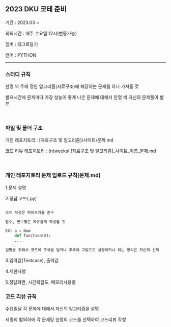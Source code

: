 ## 2023 DKU 코테 준비

기간 : 2023.03 ~ 

회의시간 : 매주 수요일 12시(변동가능)

멤버 : 태그로달기

언어 : PYTHON

----
### 스터디 규칙

한명 씩 주에 정한 알고리즘(자료구조)에 해당하는 문제를 하나 가져올 것 

발표시간에 문제마다 가장 성능이 좋게 나온 문제에 대해서 한명 씩 자신의 문제풀이 발표

<br/>

### 파일 및 폴더 구조

개인 레포지토리 : [자료구조 및 알고리즘]\사이트\문제.md 

코드 리뷰 레포지토리 : (n)weeks\ [자료구조 및 알고리즘]_사이트_이름_문제.md

<br/>

### 개인 레포지토리 문제 업로드 규칙(문제.md)

1.문제 설명

2.정답 코드(.py)

```python

코드 작성은 뛰어쓰기를 준수

함수, 변수명은 자유롭게 작성할 것

EX) a = Num 
    def function(X):
    ...
    
설명을 위해서 코드에 주석을 달거나 추후에 그림으로 설명하거나 하는 방식은 자신의 선택
```

3.입력값(Testcase), 출력값

4.제한사항

5.정답화면, 시간복잡도, 메모리사용량


### 코드 리뷰 규칙

수요일날 각 문제에 대해서 자신의 알고리즘을 설명

세명의 합의하에 각 문제당 한명의 코드를 선택하여 코드리뷰 작성





<!--

**Here are some ideas to get you started:**

🙋‍♀️ A short introduction - what is your organization all about?
🌈 Contribution guidelines - how can the community get involved?
👩‍💻 Useful resources - where can the community find your docs? Is there anything else the community should know?
🍿 Fun facts - what does your team eat for breakfast?
🧙 Remember, you can do mighty things with the power of [Markdown](https://docs.github.com/github/writing-on-github/getting-started-with-writing-and-formatting-on-github/basic-writing-and-formatting-syntax)
-->
